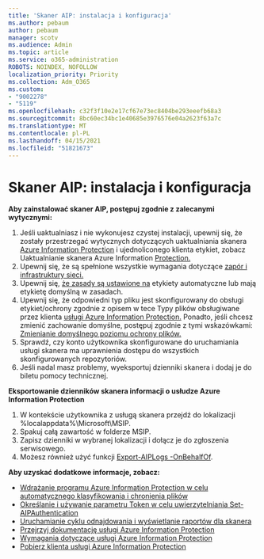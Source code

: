 ```yaml
---
title: 'Skaner AIP: instalacja i konfiguracja'
ms.author: pebaum
author: pebaum
manager: scotv
ms.audience: Admin
ms.topic: article
ms.service: o365-administration
ROBOTS: NOINDEX, NOFOLLOW
localization_priority: Priority
ms.collection: Adm_O365
ms.custom:
- "9002278"
- "5119"
ms.openlocfilehash: c32f3f10e2e17cf67e73ec8404be293eeefb68a3
ms.sourcegitcommit: 8bc60ec34bc1e40685e3976576e04a2623f63a7c
ms.translationtype: MT
ms.contentlocale: pl-PL
ms.lasthandoff: 04/15/2021
ms.locfileid: "51821673"
---
```

# <a name="aip-scanner-installation-and-configuration"></a>Skaner AIP: instalacja i konfiguracja

**Aby zainstalować skaner AIP, postępuj zgodnie z zalecanymi wytycznymi:**

1. Jeśli uaktualniasz i nie wykonujesz czystej instalacji, upewnij się, że zostały przestrzegać wytycznych dotyczących uaktualniania skanera [Azure Information Protection](https://docs.microsoft.com/azure/information-protection/rms-client/client-admin-guide#upgrading-the-azure-information-protection-scanner) i ujednoliconego klienta etykiet, zobacz Uaktualnianie skanera Azure Information [Protection.](https://docs.microsoft.com/azure/information-protection/rms-client/clientv2-admin-guide#upgrading-the-azure-information-protection-scanner)
2. Upewnij się, że są spełnione wszystkie wymagania dotyczące [zapór i infrastruktury sieci.](https://docs.microsoft.com/azure/information-protection/requirements#firewalls-and-network-infrastructure)
3. Upewnij się, [że zasady są ustawione na](https://docs.microsoft.com/azure/information-protection/configure-policy) etykiety automatyczne lub mają etykietę domyślną w zasadach.
4. Upewnij się, że odpowiedni typ pliku jest skonfigurowany do obsługi etykiet/ochrony zgodnie z opisem w tece Typy plików obsługiwane przez klienta [usługi Azure Information Protection.](https://docs.microsoft.com/azure/information-protection/rms-client/client-admin-guide-file-types#supported-file-types-for-classification-and-protection) Ponadto, jeśli chcesz zmienić zachowanie domyślne, postępuj zgodnie z tymi wskazówkami: [Zmienianie domyślnego poziomu ochrony plików.](https://docs.microsoft.com/azure/information-protection/rms-client/client-admin-guide-file-types#changing-the-default-protection-level-of-files)
5. Sprawdź, czy konto użytkownika skonfigurowane do uruchamiania usługi skanera ma uprawnienia dostępu do wszystkich skonfigurowanych repozytoriów.
6. Jeśli nadal masz problemy, wyeksportuj dzienniki skanera i dodaj je do biletu pomocy technicznej.

**Eksportowanie dzienników skanera informacji o usłudze Azure Information Protection**

1. W kontekście użytkownika z usługą skanera przejdź do lokalizacji %localappdata%\Microsoft\MSIP.
2. Spakuj całą zawartość w folderze MSIP.
3. Zapisz dzienniki w wybranej lokalizacji i dołącz je do zgłoszenia serwisowego.
4. Możesz również użyć funkcji [Export-AIPLogs -OnBehalfOf](https://docs.microsoft.com/powershell/module/azureinformationprotection/export-aiplogs?view=azureipps).

**Aby uzyskać dodatkowe informacje, zobacz:**
- [Wdrażanie programu Azure Information Protection w celu automatycznego klasyfikowania i chronienia plików](https://docs.microsoft.com/azure/information-protection/deploy-aip-scanner)
- [Określanie i używanie parametru Token w celu uwierzytelniania Set-AIPAuthentication](https://docs.microsoft.com/azure/information-protection/rms-client/client-admin-guide-powershell#specify-and-use-the-token-parameter-for-set-aipauthentication)
- [Uruchamianie cyklu odnajdowania i wyświetlanie raportów dla skanera](https://docs.microsoft.com/azure/information-protection/deploy-aip-scanner#run-a-discovery-cycle-and-view-reports-for-the-scanner)
- [Przejrzyj dokumentację usługi Azure Information Protection](https://docs.microsoft.com/azure/information-protection/what-is-information-protection)
- [Wymagania dotyczące usługi Azure Information Protection](https://docs.microsoft.com/azure/information-protection/get-started/requirements)
- [Pobierz klienta usługi Azure Information Protection](https://www.microsoft.com/download/details.aspx?id=53018)
